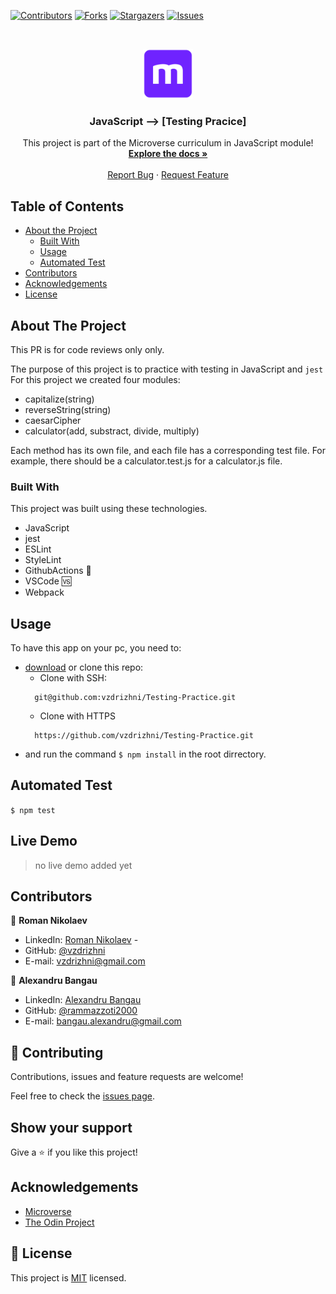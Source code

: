 <!--
*** Thanks for checking out this README Template. If you have a suggestion that would
*** make this better, please fork the repo and create a pull request or simply open
*** an issue with the tag "enhancement".
*** Thanks again! Now go create something AMAZING! :D
-->

<!-- PROJECT SHIELDS -->
<!--
*** I'm using markdown "reference style" links for readability.
*** Reference links are enclosed in brackets [ ] instead of parentheses ( ).
*** See the bottom of this document for the declaration of the reference variables
*** for contributors-url, forks-url, etc. This is an optional, concise syntax you may use.
*** https://www.markdownguide.org/basic-syntax/#reference-style-links
-->
[![Contributors][contributors-shield]][contributors-url]
[![Forks][forks-shield]][forks-url]
[![Stargazers][stars-shield]][stars-url]
[![Issues][issues-shield]][issues-url]


<!-- PROJECT LOGO -->
<br />
<p align="center">
  <a href="https://github.com/vzdrizhni/Testing-Practice">
    <img src="src/images/microverse.png" alt="Logo" width="80" height="80">
  </a>

  <h3 align="center">JavaScript --> [Testing Pracice]</h3>

  <p align="center">
    This project is part of the Microverse curriculum in JavaScript module!
    <br />
    <a href="https://github.com/vzdrizhni/Testing-Practice"><strong>Explore the docs »</strong></a>
    <br />
    <br />
    <a href="https://github.com/vzdrizhni/Testing-Practice/issues">Report Bug</a>
    ·
    <a href="https://github.com/vzdrizhni/Testing-Practice/issues">Request Feature</a>

  </p>
</p>

<!-- TABLE OF CONTENTS -->
## Table of Contents

* [About the Project](#about-the-project)
  * [Built With](#built-with)
  * [Usage](#usage)
  * [Automated Test](#automated-test)
* [Contributors](#contributors)
* [Acknowledgements](#acknowledgements)
* [License](#license)

<!-- ABOUT THE PROJECT -->
## About The Project

This PR is for code reviews only only.

The purpose of this project is to practice with testing in JavaScript and `jest`
For this project we created four modules:
  - capitalize(string)
  - reverseString(string)
  - caesarCipher
  - calculator(add, substract, divide, multiply)

Each method has its own file, and each file has a corresponding test file. For example, there should be a calculator.test.js for a calculator.js file.

### Built With
This project was built using these technologies.
* JavaScript
* jest
* ESLint
* StyleLint
* GithubActions :muscle:
* VSCode :vs:
* Webpack

<!-- INSTALLATION -->
## Usage

To have this app on your pc, you need to:
* [download](https://github.com/vzdrizhni/Testing-Practice/archive/develop.zip) or clone this repo:
  - Clone with SSH:
  ```
    git@github.com:vzdrizhni/Testing-Practice.git
  ```
  - Clone with HTTPS
  ```
    https://github.com/vzdrizhni/Testing-Practice.git
  ```
- and run the command `$ npm install` in the root dirrectory.

## Automated Test
 `$ npm test`

## Live Demo
  > no live demo added yet
<!-- CONTACT -->

## Contributors

👤 **Roman Nikolaev**

- LinkedIn: [Roman Nikolaev](https://www.linkedin.com/in/roman-nikolaev-65b639197/) -
- GitHub: [@vzdrizhni](https://github.com/vzdrizhni)
- E-mail: vzdrizhni@gmail.com

👤 **Alexandru Bangau**

- LinkedIn: [Alexandru Bangau](https://www.linkedin.com/in/alexandru-bangau/)
- GitHub: [@rammazzoti2000](https://github.com/rammazzoti2000)
- E-mail: bangau.alexandru@gmail.com

## :handshake: Contributing

Contributions, issues and feature requests are welcome!

Feel free to check the [issues page](https://github.com/vzdrizhni/Testing-Practice/issues).

## Show your support

Give a :star: if you like this project!


<!-- ACKNOWLEDGEMENTS -->
## Acknowledgements
* [Microverse](https://www.microverse.org/)
* [The Odin Project](https://www.theodinproject.com/)

<!-- MARKDOWN LINKS & IMAGES -->
<!-- https://www.markdownguide.org/basic-syntax/#reference-style-links -->
[contributors-shield]: https://img.shields.io/github/contributors/vzdrizhni/Testing-Practice.svg?style=flat-square
[contributors-url]: https://github.com/vzdrizhni/Testing-Practice/graphs/contributors
[forks-shield]: https://img.shields.io/github/forks/vzdrizhni/Testing-Practice.svg?style=flat-square
[forks-url]: https://github.com/vzdrizhni/Testing-Practice/network/members
[stars-shield]: https://img.shields.io/github/stars/vzdrizhni/Testing-Practice.svg?style=flat-square
[stars-url]: https://github.com/vzdrizhni/Testing-Practice/stargazers
[issues-shield]: https://img.shields.io/github/issues/vzdrizhni/Testing-Practice.svg?style=flat-square
[issues-url]: https://github.com/vzdrizhni/Testing-Practice/issues

## 📝 License

This project is [MIT](https://opensource.org/licenses/MIT) licensed.